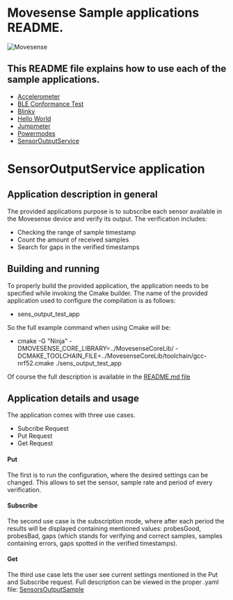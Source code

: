 Movesense Sample applications README.
===================

![Movesense](http://ultramabouls.com/wp-content/uploads/2017/01/Movesense.jpg)

This README file explains how to use each of the sample applications.
----------

- [Accelerometer](#markdown-header-accelerometer-application)
- [BLE Conformance Test](#markdown-header-ble-conformance-test-application)
- [Blinky](#markdown-header-blinky-application)
- [Hello World](#markdown-header-hello-world-application)
- [Jumpmeter](#markdown-header-jumpmeter-application)
- [Powermodes](#markdown-header-powermodes-application)
- [SensorOutputService](#markdown-header-sensoroutputservice-application)





# SensorOutputService application

Application description in general
-------------
The provided applications purpose is to subscribe each sensor available in the Movesense device and verify its output.
The verification includes:

- Checking the range of sample timestamp
- Count the amount of received samples
- Search for gaps in the verified timestamps



Building and running
-------------
To properly build the provided application, the application needs to be specified while invoking the Cmake builder.
The name of the provided application used to configure the compilation is as follows:

- sens_output_test_app

So the full example command when using Cmake will be:

- cmake -G "Ninja" -DMOVESENSE_CORE_LIBRARY=../MovesenseCoreLib/ -DCMAKE_TOOLCHAIN_FILE=../MovesenseCoreLib/toolchain/gcc-nrf52.cmake ./sens_output_test_app

Of course the full description is available in the [README.md file](../README.md)



Application details and usage
-------------
The application comes with three use cases.

- Subcribe Request
- Put Request
- Get Request

#### Put ####
The first is to run the configuration, where the desired settings can be changed. This allows to set the sensor, sample rate and period of every verification.

#### Subscribe ####
The second use case is the subscription mode, where after each period the results will be displayed containing mentioned values: probesGood, probesBad, gaps
(which stands for verifying and correct samples, samples containing errors, gaps spotted in the verified timestamps).

#### Get ####
The third use case lets the user see current settings mentioned in the Put and Subscribe request.
Full description can be viewed in the proper .yaml file: [SensorsOutputSample](sens_output_test_app/wbresources/SensorsOutputSample.yaml)

